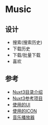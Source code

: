# Music

## 设计

- 搜索(搜索历史)
- 下载历史
- 下载/批量下载
- 喜欢

## 参考

- [Nuxt3目录介绍](https://nuxt.com.cn/docs/guide/directory-structure/app)
- [Nuxt3参考项目](https://github.com/Atinux/nuxt-todos-edge)
- [使用的UI](https://ui.nuxt.com/pro)
- [使用的ICON](https://icones.js.org/collection/heroicons)
- [音乐播放器](https://github.com/DIYgod/APlayer)
